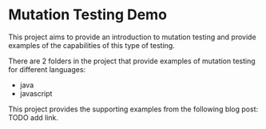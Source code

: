 # Mutation Testing Demo

This project aims to provide an introduction to mutation testing and provide examples of the capabilities of this type of testing.

There are 2 folders in the project that provide examples of mutation testing for different languages:
* java
* javascript

This project provides the supporting examples from the following blog post: TODO add link.
